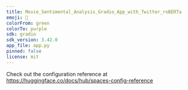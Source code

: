 ```yaml
---
title: Movie_Sentimental_Analysis_Gradio_App_with_Twitter_roBERTa
emoji: 🐢
colorFrom: green
colorTo: purple
sdk: gradio
sdk_version: 3.42.0
app_file: app.py
pinned: false
license: mit
---
```


Check out the configuration reference at https://huggingface.co/docs/hub/spaces-config-reference
